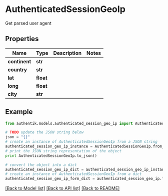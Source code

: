 # AuthenticatedSessionGeoIp

Get parsed user agent

## Properties
Name | Type | Description | Notes
------------ | ------------- | ------------- | -------------
**continent** | **str** |  | 
**country** | **str** |  | 
**lat** | **float** |  | 
**long** | **float** |  | 
**city** | **str** |  | 

## Example

```python
from authentik.models.authenticated_session_geo_ip import AuthenticatedSessionGeoIp

# TODO update the JSON string below
json = "{}"
# create an instance of AuthenticatedSessionGeoIp from a JSON string
authenticated_session_geo_ip_instance = AuthenticatedSessionGeoIp.from_json(json)
# print the JSON string representation of the object
print AuthenticatedSessionGeoIp.to_json()

# convert the object into a dict
authenticated_session_geo_ip_dict = authenticated_session_geo_ip_instance.to_dict()
# create an instance of AuthenticatedSessionGeoIp from a dict
authenticated_session_geo_ip_form_dict = authenticated_session_geo_ip.from_dict(authenticated_session_geo_ip_dict)
```
[[Back to Model list]](../README.md#documentation-for-models) [[Back to API list]](../README.md#documentation-for-api-endpoints) [[Back to README]](../README.md)


